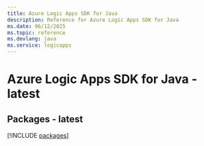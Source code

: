 ```yaml
---
title: Azure Logic Apps SDK for Java
description: Reference for Azure Logic Apps SDK for Java
ms.date: 06/12/2025
ms.topic: reference
ms.devlang: java
ms.service: logicapps
---
```

# Azure Logic Apps SDK for Java - latest
## Packages - latest
[!INCLUDE [packages](logic-apps-index.md)]